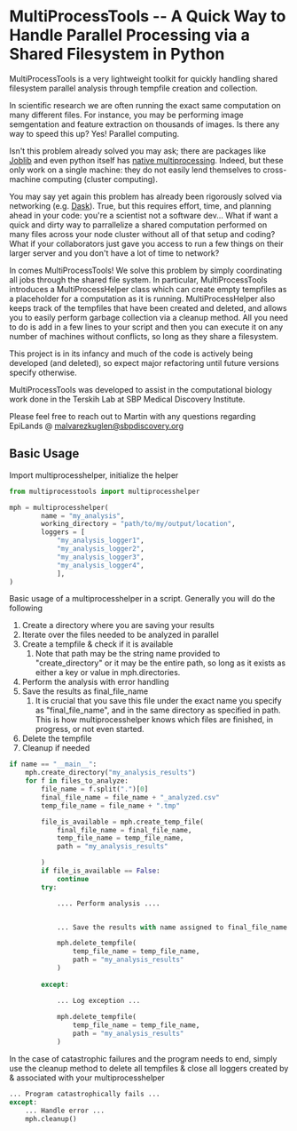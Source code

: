# MultiProcessTools -- A Quick Way to Handle Parallel Processing via a Shared Filesystem in Python

MultiProcessTools is a very lightweight toolkit for quickly handling shared filesystem parallel analysis through tempfile creation and collection.

In scientific research we are often running the exact same computation on many different files. For instance, you may be performing image semgentation and feature extraction on thousands of images. Is there any way to speed this up? Yes! Parallel computing.

Isn't this problem already solved you may ask; there are packages like [Joblib](https://joblib.readthedocs.io/en/stable/) and even python itself has [native multiprocessing](https://docs.python.org/3/library/concurrent.futures.html). Indeed, but these only work on a single machine: they do not easily lend themselves to cross-machine computing (cluster computing).

You may say yet again this problem has already been rigorously solved via networking (e.g. [Dask](https://www.dask.org)). True, but this requires effort, time, and planning ahead in your code: you're a scientist not a software dev... What if want a quick and dirty way to parrallelize a shared computation performed on many files across your node cluster without all of that setup and coding? What if your collaborators just gave you access to run a few things on their larger server and you don't have a lot of time to network?

In comes MultiProcessTools! We solve this problem by simply coordinating all jobs through the shared file system. In particular, MultiProcessTools introduces a MultiProcessHelper class which can create empty tempfiles as a placeholder for a computation as it is running. MultiProcessHelper also keeps track of the tempfiles that have been created and deleted, and allows you to easily perform garbage collection via a cleanup method. All you need to do is add in a few lines to your script and then you can execute it on any number of machines without conflicts, so long as they share a filesystem.

This project is in its infancy and much of the code is actively being developed (and deleted), so expect major refactoring until future versions specify otherwise. 

MultiProcessTools was developed to assist in the computational biology work done in the Terskih Lab at SBP Medical Discovery Institute.

Please feel free to reach out to Martin with any questions regarding EpiLands @ malvarezkuglen@sbpdiscovery.org

## Basic Usage

Import multiprocesshelper, initialize the helper

```python
from multiprocesstools import multiprocesshelper

mph = multiprocesshelper(
        name = "my_analysis",
        working_directory = "path/to/my/output/location",
        loggers = [
            "my_analysis_logger1", 
            "my_analysis_logger2", 
            "my_analysis_logger3", 
            "my_analysis_logger4", 
            ],
)
```

Basic usage of a multiprocesshelper in a script. Generally you will do the following 
1) Create a directory where you are saving your results
2) Iterate over the files needed to be analyzed in parallel
3) Create a tempfile & check if it is available
   1) Note that path may be the string name provided to "create_directory" or it may be the entire path, so long as it exists as either a key or value in mph.directories.
4) Perform the analysis with error handling
5) Save the results as final_file_name
   1) It is crucial that you save this file under the exact name you specify as "final_file_name", and in the same directory as specified in path. This is how multiprocesshelper knows which files are finished, in progress, or not even started.
6) Delete the tempfile
7) Cleanup if needed

```python
if name == "__main__":
    mph.create_directory("my_analysis_results")
    for f in files_to_analyze:
        file_name = f.split(".")[0]
        final_file_name = file_name + "_analyzed.csv"
        temp_file_name = file_name + ".tmp"

        file_is_available = mph.create_temp_file(
            final_file_name = final_file_name,
            temp_file_name = temp_file_name,
            path = "my_analysis_results"

        )
        if file_is_available == False:
            continue
        try:

            .... Perform analysis ....


            ... Save the results with name assigned to final_file_name ...

            mph.delete_tempfile(
                temp_file_name = temp_file_name,
                path = "my_analysis_results"
            )
        
        except:

            ... Log exception ...
        
            mph.delete_tempfile(
                temp_file_name = temp_file_name,
                path = "my_analysis_results"
            )
```

In the case of catastrophic failures and the program needs to end, simply use the cleanup method to delete all tempfiles & close all loggers created by & associated with your multiprocesshelper

```python
... Program catastrophically fails ...
except:
    ... Handle error ...
    mph.cleanup()
```
